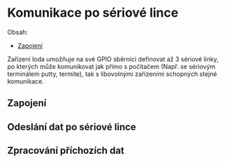 # Komunikace po sériové lince 


Obsah:
* [Zapojení](#Zapojení)


Zařízení Ioda umožňuje na své GPIO sběrnici definovat až 3 sériové linky, po kterých může komunikovat jak přímo s počítačem (Např. se sériovým terminálem putty, termite), tak s libovolnými zařízeními schopných stejné komunikace. 

## Zapojení

## Odeslání dat po sériové lince

## Zpracování příchozích dat  
